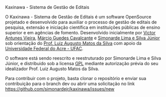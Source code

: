 Kaxinawa - Sistema de Gestão de Editais

O Kaxinawa - Sistema de Gestão de Editais é um software OpenSource projetado e desenvolvido para auxiliar o processo de gestão de editais de pesquisa, extensão e iniciação científica em instituições públicas de ensino superior e em agências de fomento. Desenvolvido inicialmente por [Victor Antunes Vieira](http://buscatextual.cnpq.br/buscatextual/visualizacv.do?id=K4404499Z7), [Márcio Guedes Cavalcante](http://buscatextual.cnpq.br/buscatextual/visualizacv.do?id=K4470370P1) e [Simonarde Lima e Silva Júnior](http://buscatextual.cnpq.br/buscatextual/visualizacv.do?id=K4366793E0) sob orientação do [Prof. Luiz Augusto Matos da Silva](http://buscatextual.cnpq.br/buscatextual/visualizacv.do?id=K4162668Z9) com apoio da [Universidade Federal do Acre - UFAC](http://www.ufac.br). 

O software está sendo reescrito e reestruturado por Simonarde Lima e Silva Júnior, e distribuido sob a licensa [GPL](http://www.gnu.org/copyleft/gpl.txt) mediante autorização prévia do seu idealizador Prof. Luiz Augusto Matos da Silva.

Para contribuir com o projeto, basta clonar o repositório e enviar sua contribuição para o branch dev ou abrir uma solicitação no link https://github.com/simonardejr/kaxinawa/issues/new
